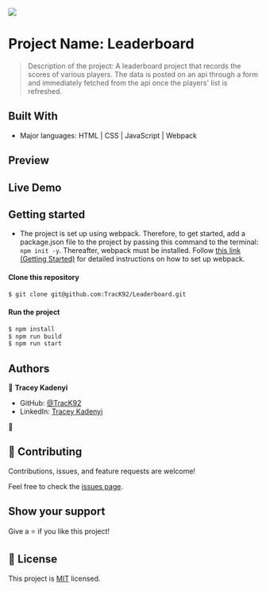 ![](https://img.shields.io/badge/Microverse-blueviolet)

# Project Name: Leaderboard

> Description of the project: A leaderboard project that records the scores of various players. The data is posted on an api through a form and immediately fetched from the api once the players' list is refreshed.


## Built With

- Major languages: HTML | CSS | JavaScript | Webpack

## Preview

## Live Demo

## Getting started

- The project is set up using webpack. Therefore, to get started, add a package.json file to the project by passing this command to the terminal: ``npm init -y``. Thereafter, webpack must be installed. Follow [this link (Getting Started)](https://webpack.js.org/guides/getting-started/#basic-setup) for detailed instructions on how to set up webpack. 

#### Clone this repository

```bash
$ git clone git@github.com:TracK92/Leaderboard.git
```

#### Run the project

```bash
$ npm install
$ npm run build
$ npm run start
```


## Authors

👤 **Tracey Kadenyi**

- GitHub: [@TracK92](https://github.com/TracK92)
- LinkedIn: [Tracey Kadenyi](https://www.linkedin.com/in/tracy-kadenyi-9bb90287)

👤
## 🤝 Contributing

Contributions, issues, and feature requests are welcome!

Feel free to check the [issues page](../../issues/).

## Show your support

Give a ⭐️ if you like this project!

## 📝 License

This project is [MIT](./MIT.md) licensed.
